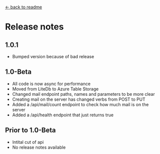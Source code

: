 ﻿[← back to readme](readme.md)

# Release notes
## 1.0.1
* Bumped version because of bad release

## 1.0-Beta
* All code is now async for performance
* Moved from LiteDb to Azure Table Storage
* Changed mail endpoint paths, names and parameters to be more clear
* Creating mail on the server has changed verbs from POST to PUT
* Added a /api/mail/count endpoint to check how much mail is on the server
* Added a /api/health endpoint that just returns true

## Prior to 1.0-Beta
* Intital cut of api
* No release notes available